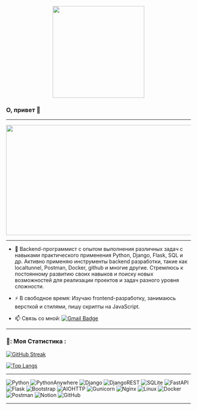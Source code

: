<div id="header" align="center">
  <img src="https://media.giphy.com/media/smGCEo5zsAXtK4bqAT/giphy.gif" width="250"/>
</div>
<img src="https://komarev.com/ghpvc/?username=Igor-L12&style=flat-square&color=blue" alt=""/>

### О, привет 👋

<!--
**Igor-L12/Igor-L12** is a ✨ _special_ ✨ repository because its `README.md` (this file) appears on your GitHub profile.
-->
---
<div align="center">
  <img src="https://media.giphy.com/media/dWesBcTLavkZuG35MI/giphy.gif" width="600" height="300"/>
</div>

---

- :telescope: Backend-программист с опытом выполнения различных задач с навыками практического применения Python, Django, Flask, SQL и др. Активно применяю инструменты backend разработки, такие как localtunnel, Postman, Docker, github и многие другие. Стремлюсь к постоянному развитию своих навыков и поиску новых возможностей для реализации проектов и задач разного уровня сложности.

- :zap: В свободное время: Изучаю frontend-разработку, занимаюсь версткой и стилями, пишу скрипты на JavaScript. 

- :mailbox: Связь со мной: [![Gmail Badge](https://img.shields.io/badge/-IgorL12-white?style=flat&logo=Gmail&logoColor=red)](lybaev85@gmail.com)

---
### 📘: Моя Статистика :
[![GitHub Streak](http://github-readme-streak-stats.herokuapp.com?user=Igor-L12&theme=blue-navy&hide_border=true&locale=ru)](https://git.io/streak-stats)

[![Top Langs](https://github-readme-stats.vercel.app/api/top-langs/?username=Igor-L12&layout=compact&theme=tokyonight)](https://github.com/anuraghazra/github-readme-stats)

---
  ![Python](https://img.shields.io/badge/python-3670A0?style=for-the-badge&logo=python&logoColor=blue)
  ![PythonAnywhere](https://img.shields.io/badge/pythonanywhere-%232F9FD7.svg?style=for-the-badge&logo=pythonanywhere&logoColor=151515)
  ![Django](https://img.shields.io/badge/django-%23092E20.svg?style=for-the-badge&logo=django&logoColor=white&color=green)
  ![DjangoREST](https://img.shields.io/badge/DJANGO-REST-ff1709?style=for-the-badge&logo=django&logoColor=white&color=ff1709&labelColor=gray)
  ![SQLite](https://img.shields.io/badge/sqlite-%2307405e.svg?style=for-the-badge&logo=sqlite&logoColor=white)
  ![FastAPI](https://img.shields.io/badge/FastAPI-005571?style=for-the-badge&logo=fastapi)
  ![Flask](https://img.shields.io/badge/flask-%23000.svg?style=for-the-badge&logo=flask&logoColor=white)
  ![Bootstrap](https://img.shields.io/badge/bootstrap-%238511FA.svg?style=for-the-badge&logo=bootstrap&logoColor=white)
  ![AIOHTTP](https://img.shields.io/badge/iohttp-%232C5bb4.svg?style=for-the-badge&logo=aiohttp&logoColor=white)
  ![Gunicorn](https://img.shields.io/badge/gunicorn-%298729.svg?style=for-the-badge&logo=gunicorn&logoColor=white)
  ![Nginx](https://img.shields.io/badge/nginx-%23009639.svg?style=for-the-badge&logo=nginx&logoColor=white)
  ![Linux](https://img.shields.io/badge/Linux-FCC624?style=for-the-badge&logo=linux&logoColor=black)
  ![Docker](https://img.shields.io/badge/docker-%230db7ed.svg?style=for-the-badge&logo=docker&logoColor=white)
  ![Postman](https://img.shields.io/badge/Postman-FF6C37?style=for-the-badge&logo=postman&logoColor=white)
  ![Notion](https://img.shields.io/badge/Notion-%23000000.svg?style=for-the-badge&logo=notion&logoColor=white)
  ![GitHub](https://img.shields.io/badge/github-%23121011.svg?style=for-the-badge&logo=github&logoColor=white)

---
  
  
  
  
  
